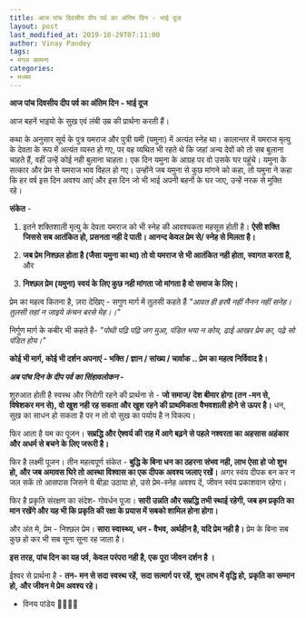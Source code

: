 ```yaml
---
title: आज पांच दिवसीय दीप पर्व का अंतिम दिन - भाई दूज
layout: post
last_modified_at: 2019-10-29T07:11:00
author: Vinay Pandey
tags:
- मंगल कामना
categories:
- मध्यम
---
```

**आज पांच दिवसीय दीप पर्व का अंतिम दिन - भाई दूज**

आज बहनें भाइयो के सुख एवं लंबी उम्र की प्रार्थना करती हैं।

कथा के अनुसार सूर्य के पुत्र यमराज और पुत्री यमी (यमुना) में अत्यंत स्नेह था। कालान्तर में यमराज मृत्यु के देवता के रूप में अत्यंत व्यस्त हो गए, पर वह व्यथित भी रहते थे कि जहां अन्य देवों को तो सब बुलाना चाहते हैं, वहीं उन्हें कोई नही बुलाना चाहता। एक दिन यमुना के आग्रह पर वो उसके घर पहुंचे। यमुना के सत्कार और प्रेम से यमराज भाव विहल हो गए। उन्होंने जब यमुना से कुछ मांगने को कहा, तो यमुना ने कहा कि हर वर्ष इस दिन अवश्य आएं और इस दिन जो भी भाई अपनी बहनों के घर जाए, उन्हें नरक से मुक्ति रहे। 

**संकेत**  - 
1. इतने शक्तिशाली मृत्यु के देवता यमराज को भी स्नेह की आवश्यकता महसूस होती है। **ऐसी शक्ति जिससे सब आतंकित हो, प्रसनता नही दे पाती। आनन्द केवल प्रेम से/ स्नेह से मिलता है।**
 
2. **जब प्रेम निश्छल होता है (जैसा यमुना का था) तो वो यमराज से भी आतंकित नही होता, स्वागत करता है,** और

3. **निश्छल प्रेम (यमुना) स्वयं के लिए कुछ नही मांगता जो मांगता है वो समाज के लिए।**

प्रेम का महत्व कितना है, ज़रा देखिए -
सगुण मार्ग में तुलसी कहते हैं
*"आवत ही हरषै नहीं नैनन नहीं सनेह।*
*तुलसी तहां न जाइये कंचन बरसे मेह।।"*

निर्गुण मार्ग के कबीर भी कहते है-
*"पोथी पढ़ि पढ़ि जग मुआ, पंडित भया न कोय,* 
*ढाई आखर प्रेम का, पढ़े सो पंडित होय।"*

**कोई भी मार्ग, कोई भी दर्शन अपनाएं - भक्ति / ज्ञान / सांख्य / चार्वाक  .. प्रेम का महत्व निर्विवाद है।**

***अब पांच दिन के दीप पर्व का सिंहावलोकन -***

शुरुआत होती है स्वस्थ और निरोगी रहने की प्रार्थना से - **जो समाज/ देश बीमार होगा (तन -मन से, विषेशकर मन से), वो खुश नही रह सकता और खुश रहने की प्राथमिकता वैभवशाली होने से ऊपर है।** धन, सुख का साधन हो सकता है पर न तो वो सुख का पर्याय है न विकल्प।

फिर आता है यम का पूजन। **सम्रद्धि और ऐश्वर्य की राह में आगे बढ़ने से पहले नश्वरता का अहसास अहंकार और अधर्म  से बचने के लिए जरूरी है।**

फिर है लक्ष्मी पूजन। तीन महत्वपूर्ण संकेत - **बुद्धि के बिना धन का ठहरना संभव नही, लाभ ऐसा हो जो शुभ हो, और जब अमावस घिरे तो आस्था विश्वास का एक दीपक अवश्य जलाए रखें।** अगर स्वंय दीपक बन कर न जल सकें तो आसपास जिसने ये बीड़ा उठाया हो, उसे प्रेम-स्नेह अवश्य दें, जीवन स्वंय प्रकाशवान रहेगा।

फिर है प्रकृति संरक्षण का संदेश- गोवर्धन पूजा। **सारी उन्नति और सम्रद्धि तभी स्थाई रहेगी,  जब हम प्रकृति का मान रखेंगे और यह भी कि प्रकृति की रक्षा के प्रयास में सबको शामिल होना होगा।** 

और अंत मे, प्रेम - निश्छल प्रेम। **सारा स्वास्थ्य, धन - वैभव, अर्थहीन है, यदि प्रेम नही है।** प्रेम के बिना सब कुछ हो कर भी सब सूना सूना रह जाता है।

**इस तरह, पांच दिन का यह पर्व, केवल परंपरा नही है, एक पूरा जीवन दर्शन है ।**

ईश्वर से प्रार्थना है -
**तन- मन से सदा स्वस्थ रहें,** 
**सदा सत्मार्ग पर रहें,** 
**शुभ लाभ में वृद्धि हो,**
**प्रकृति का सम्मान हो,** 
**और जीवन मे प्रेम अवश्य रहे।** 

- विनय पांडेय
🙏🌷🌷🙏


